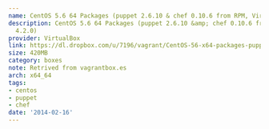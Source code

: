 ```yaml
---
name: CentOS 5.6 64 Packages (puppet 2.6.10 & chef 0.10.6 from RPM, VirtualBox 4.2.0)
description: CentOS 5.6 64 Packages (puppet 2.6.10 &amp; chef 0.10.6 from RPM, VirtualBox
  4.2.0)
provider: VirtualBox
link: https://dl.dropbox.com/u/7196/vagrant/CentOS-56-x64-packages-puppet-2.6.10-chef-0.10.6.box
size: 420MB
category: boxes
note: Retrived from vagrantbox.es
arch: x64_64
tags:
- centos
- puppet
- chef
date: '2014-02-16'
---
```

